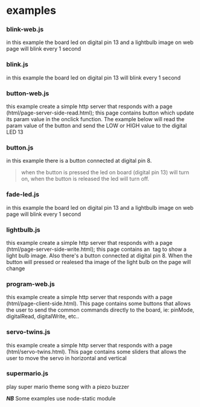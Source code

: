 examples
======================

### blink-web.js
in this example the board led on digital pin 13 and a lightbulb image on web page will blink every 1 second

### blink.js
in this example the board led on digital pin 13 will blink every 1 second

### button-web.js
this example create a simple http server that responds with a page (html/page-server-side-read.html); this page contains button which update its param value in the onclick function. The example below will read the param value of the button and send the LOW or HIGH value to the digital LED 13

### button.js
in this example there is a button connected at digital pin 8.
> when the button is pressed the led on board (digital pin 13) will turn on, 
> when the button is released the led will turn off.

### fade-led.js
in this example the board led on digital pin 13 and a lightbulb image on web page will blink every 1 second

### lightbulb.js
this example create a simple http server that responds with a page (html/page-server-side-write.html); this page contains an <img> tag to show a light bulb image. Also there's a button connected at digital pin 8. When the button will pressed or realesed tha image of the light bulb on the page will change

### program-web.js
this example create a simple http server that responds with a page (html/page-client-side.html). This page contains some buttons that allows the user to send the common commands directly to the board, ie: pinMode, digitalRead, digitalWrite, etc..

### servo-twins.js
this example create a simple http server that responds with a page (html/servo-twins.html). This page contains some sliders that allows the user to move the servo in horizontal and vertical

### supermario.js
play super mario theme song with a piezo buzzer

***NB*** Some examples use node-static module
